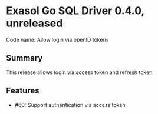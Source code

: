 # Exasol Go SQL Driver 0.4.0, unreleased

Code name: Allow login via openID tokens

## Summary

This release allows login via access token and refresh token

## Features

* #60: Support authentication via access token
